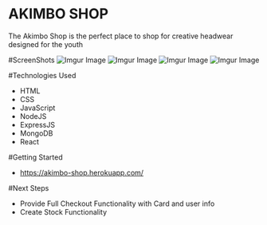 # AKIMBO SHOP

The Akimbo Shop is the perfect place to shop for creative headwear designed for the youth

#ScreenShots
![Imgur Image](https://i.imgur.com/ZIxYH3p.png)
![Imgur Image](https://i.imgur.com/GuvUxRv.jpg)
![Imgur Image](https://i.imgur.com/R1QGIx9.png)
![Imgur Image](https://i.imgur.com/W3WEGxr.png)

#Technologies Used

* HTML
* CSS
* JavaScript
* NodeJS
* ExpressJS
* MongoDB
* React

#Getting Started
* https://akimbo-shop.herokuapp.com/

#Next Steps
* Provide Full Checkout Functionality with Card and user info
* Create Stock Functionality



